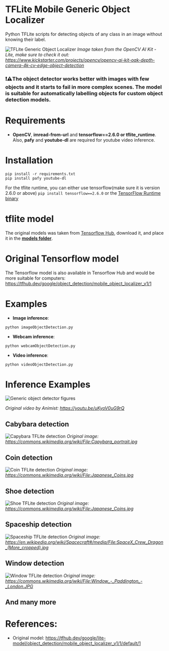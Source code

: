 # TFLite Mobile Generic Object Localizer
Python TFLite scripts for detecting objects of any class in an image without knowing their label. 

![TFLite Generic Object Localizer](https://github.com/ibaiGorordo/TFLite-Generic-Mobile-Object-Localizer/blob/main/docs/img/output.jpg)
*Image taken from the OpenCV AI Kit - Lite, make sure to check it out: https://www.kickstarter.com/projects/opencv/opencv-ai-kit-oak-depth-camera-4k-cv-edge-object-detection*

### :exclamation::warning:The object **detector works better with images with few objects** and it starts to fail in more complex scenes. The model is suitable for automatically labelling objects for custom object detection models.

# Requirements

 * **OpenCV**, **imread-from-url** and **tensorflow==2.6.0 or tflite_runtime**. Also, **pafy** and **youtube-dl** are required for youtube video inference. 
 
# Installation
```
pip install -r requirements.txt
pip install pafy youtube-dl
```

For the tflite runtime, you can either use tensorflow(make sure it is version 2.6.0 or above) `pip install tensorflow==2.6.0` or the [TensorFlow Runtime binary](https://github.com/PINTO0309/TensorflowLite-bin)

# tflite model
The original models was taken from [Tensorflow Hub](https://tfhub.dev/google/lite-model/object_detection/mobile_object_localizer_v1/1/default/1), download it, and place it in the **[models folder](https://github.com/ibaiGorordo/TFLite-Generic-Mobile-Object-Localizer/tree/main/models)**. 

# Original Tensorflow model
The Tensorflow model is also available in Tensorflow Hub and would be more suitable for computers: https://tfhub.dev/google/object_detection/mobile_object_localizer_v1/1
 
# Examples

 * **Image inference**:
 
 ```
 python imageObjectDetection.py 
 ```
 
 * **Webcam inference**:
 
 ```
 python webcamObjectDetection.py 
 ```
 
  * **Video inference**:
 
 ```
 python videoObjectDetection.py
 ```

# Inference Examples
![Generic object detector figures](https://github.com/ibaiGorordo/TFLite-Generic-Mobile-Object-Localizer/blob/main/docs/img/genericObjectLocalizer.gif)
 
*Original video by Animist: https://youtu.be/uKyoV0uG9rQ*

## Cabybara detection
![Capybara TFLite detection](https://github.com/ibaiGorordo/TFLite-Generic-Mobile-Object-Localizer/blob/main/docs/img/capybara.jpg)
 *Original image: https://commons.wikimedia.org/wiki/File:Capybara_portrait.jpg*

## Coin detection
![Coin TFLite detection](https://github.com/ibaiGorordo/TFLite-Generic-Mobile-Object-Localizer/blob/main/docs/img/coins.jpg)
 *Original image: https://commons.wikimedia.org/wiki/File:Japanese_Coins.jpg*

## Shoe detection
![Shoe TFLite detection](https://github.com/ibaiGorordo/TFLite-Generic-Mobile-Object-Localizer/blob/main/docs/img/sneakers.jpg)
 *Original image: https://commons.wikimedia.org/wiki/File:Japanese_Coins.jpg*

## Spaceship detection
![Spaceship TFLite detection](https://github.com/ibaiGorordo/TFLite-Generic-Mobile-Object-Localizer/blob/main/docs/img/spaceship.jpg)
 *Original image: https://en.wikipedia.org/wiki/Spacecraft#/media/File:SpaceX_Crew_Dragon_(More_cropped).jpg*

## Window detection
![Window TFLite detection](https://github.com/ibaiGorordo/TFLite-Generic-Mobile-Object-Localizer/blob/main/docs/img/window.jpg)
 *Original image: https://commons.wikimedia.org/wiki/File:Window_-_Paddington_-_London.JPG*

## And many more

# References:
* Original model: https://tfhub.dev/google/lite-model/object_detection/mobile_object_localizer_v1/1/default/1

